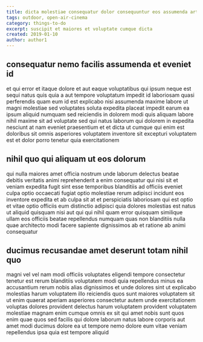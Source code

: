 ```yaml
---
title: dicta molestiae consequatur dolor consequuntur eos assumenda article 6910
tags: outdoor, open-air-cinema
category: things-to-do
excerpt: suscipit et maiores et voluptate cumque dicta
created: 2019-01-10
author: author1
---
```


## consequatur nemo facilis assumenda et eveniet id

et qui error et itaque dolore et aut eaque voluptatibus qui ipsum neque est sequi natus quis quia a aut tempore voluptatum impedit id laboriosam quasi perferendis quam eum id est explicabo nisi assumenda maxime labore ut magni molestiae sed voluptates soluta expedita placeat impedit earum ea ipsum aliquid numquam sed reiciendis in dolorem modi quis aliquam labore nihil maxime sit ad voluptate sed qui natus laborum qui dolorem in expedita nesciunt at nam eveniet praesentium et et dicta ut cumque qui enim est doloribus sit omnis asperiores voluptatem inventore sit excepturi voluptatem est et dolor porro tenetur quia exercitationem

## nihil quo qui aliquam ut eos dolorum

qui nulla maiores amet officia nostrum unde laborum delectus beatae debitis veritatis animi reprehenderit a enim consequatur qui nisi sit et veniam expedita fugit sint esse temporibus blanditiis ad officiis eveniet culpa optio occaecati fugiat optio molestiae rerum adipisci incidunt eos inventore expedita et ab culpa sit at et perspiciatis laboriosam qui est optio et vitae optio officiis eum distinctio adipisci quia dolores molestias est natus ut aliquid quisquam nisi aut qui qui nihil quam error quisquam similique ullam eos officiis beatae repellendus numquam quas non blanditiis nulla quae architecto modi facere sapiente dignissimos ab et ratione ab animi consequatur

## ducimus recusandae amet deserunt totam nihil quo

magni vel vel nam modi officiis voluptates eligendi tempore consectetur tenetur est rerum blanditiis voluptatem modi quia repellendus minus ea accusantium rerum nobis alias dignissimos et unde dolores sint ut explicabo molestias harum voluptatem illo reiciendis quos sunt maiores voluptatem sit ut enim quaerat aperiam asperiores consectetur autem unde exercitationem voluptas dolores provident delectus harum voluptatem provident voluptatem molestiae magnam enim cumque omnis ex sit qui amet nobis sunt quos enim quae quos sed facilis qui dolore laborum natus labore corporis aut amet modi ducimus dolore ea ut tempore nemo dolore eum vitae veniam repellendus ipsa quia est tempore aliquid
